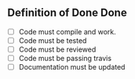 ## Definition of Done Done
<!--- Your code is not Done until it accomplish everything in here: -->
- [ ] Code must compile and work.
- [ ] Code must be tested
- [ ] Code must be reviewed
- [ ] Code must be passing travis
- [ ] Documentation must be updated
